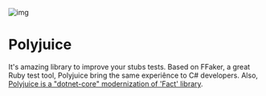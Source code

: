![img](https://github.com/emergingcode/polyjuice/blob/master/docs/logo.png)

# Polyjuice
It's amazing library to improve your stubs tests. Based on FFaker, a great Ruby test tool, Polyjuice bring the same experiênce to C# developers. Also, [Polyjuice is a "dotnet-core" modernization of 'Fact' library](https://github.com/ycodeteam/fact).
